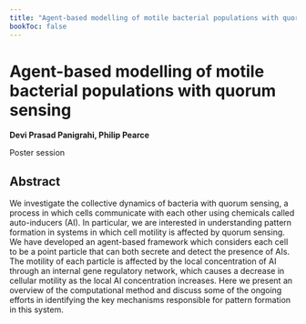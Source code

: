 ```yaml
---
title: "Agent-based modelling of motile bacterial populations with quorum sensing"
bookToc: false
---
```


# Agent-based modelling of motile bacterial populations with quorum sensing

**Devi Prasad Panigrahi, Philip Pearce**

Poster session



## Abstract

We investigate the collective dynamics of bacteria with quorum sensing, a process in which cells communicate with each other using chemicals called auto-inducers (AI). In particular, we are interested in understanding pattern formation in systems in which cell motility is affected by quorum sensing. We have developed an agent-based framework which considers each cell to be a point particle that can both secrete and detect the presence of AIs. The motility of each particle is affected by the local concentration of AI through an internal gene regulatory network, which causes a decrease in cellular motility as the local AI concentration increases. Here we present an overview of the computational method and discuss some of the ongoing efforts in identifying the key mechanisms responsible for pattern formation in this system.


